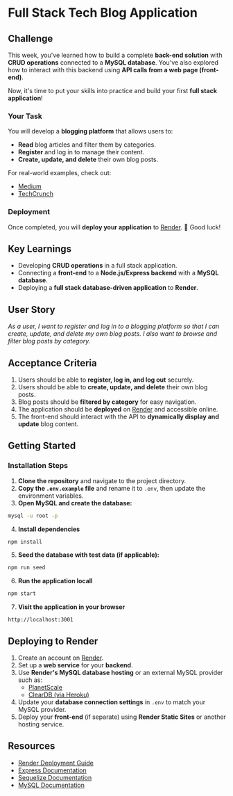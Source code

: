 # Full Stack Tech Blog Application

## Challenge

This week, you've learned how to build a complete **back-end solution** with **CRUD operations** connected to a **MySQL database**. You've also explored how to interact with this backend using **API calls from a web page (front-end)**.

Now, it's time to put your skills into practice and build your first **full stack application**!

### Your Task

You will develop a **blogging platform** that allows users to:

- **Read** blog articles and filter them by categories.
- **Register** and log in to manage their content.
- **Create, update, and delete** their own blog posts.

For real-world examples, check out:

- [Medium](https://medium.com/)
- [TechCrunch](https://techcrunch.com/)

### Deployment

Once completed, you will **deploy your application** to [Render](https://render.com/). 🚀 Good luck!

## Key Learnings

- Developing **CRUD operations** in a full stack application.
- Connecting a **front-end** to a **Node.js/Express backend** with a **MySQL database**.
- Deploying a **full stack database-driven application** to **Render**.

## User Story

_As a user, I want to register and log in to a blogging platform so that I can create, update, and delete my own blog posts. I also want to browse and filter blog posts by category._

## Acceptance Criteria

1. Users should be able to **register, log in, and log out** securely.
2. Users should be able to **create, update, and delete** their own blog posts.
3. Blog posts should be **filtered by category** for easy navigation.
4. The application should be **deployed** on [Render](https://render.com/) and accessible online.
5. The front-end should interact with the API to **dynamically display and update** blog content.

## Getting Started

### Installation Steps

1. **Clone the repository** and navigate to the project directory.
2. **Copy the `.env.example` file** and rename it to `.env`, then update the environment variables.
3. **Open MySQL and create the database:**

```bash
mysql -u root -p
```

4. **Install dependencies**

```bash
npm install
```

5. **Seed the database with test data (if applicable):**

```bash
npm run seed
```

6. **Run the application locall**

```bash
npm start
```

7. **Visit the application in your browser**

```browser
http://localhost:3001
```

## Deploying to Render

1. Create an account on [Render](https://render.com/).
2. Set up a **web service** for your **backend**.
3. Use **Render's MySQL database hosting** or an external MySQL provider such as:
   - [PlanetScale](https://planetscale.com/)
   - [ClearDB (via Heroku)](https://elements.heroku.com/addons/cleardb)
4. Update your **database connection settings** in `.env` to match your MySQL provider.
5. Deploy your **front-end** (if separate) using **Render Static Sites** or another hosting service.

## Resources

- [Render Deployment Guide](https://render.com/docs/deploy-an-express-app)
- [Express Documentation](https://expressjs.com/)
- [Sequelize Documentation](https://sequelize.org/)
- [MySQL Documentation](https://dev.mysql.com/doc/)
